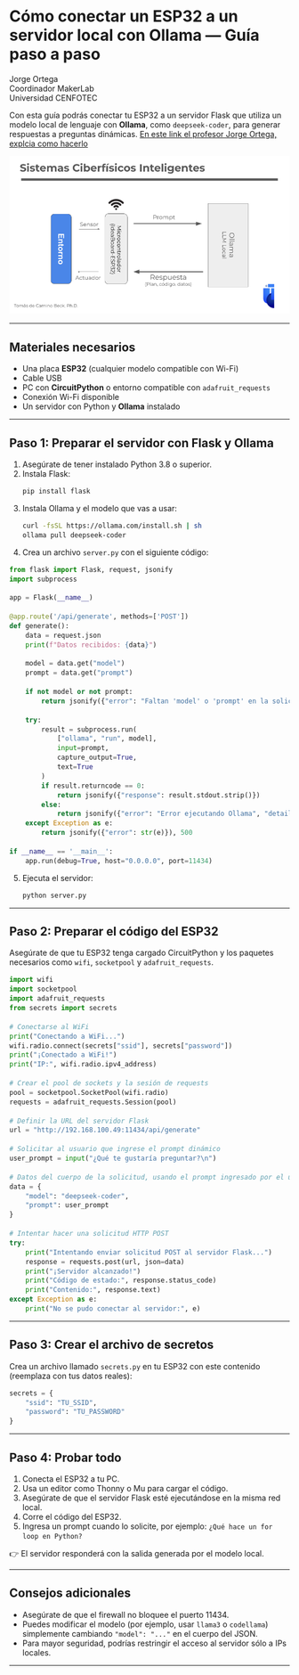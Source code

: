
# **Cómo conectar un ESP32 a un servidor local con Ollama — Guía paso a paso**

Jorge Ortega  
Coordinador MakerLab  
Universidad CENFOTEC

Con esta guía podrás conectar tu ESP32 a un servidor Flask que utiliza un modelo local de lenguaje con **Ollama**, como `deepseek-coder`, para generar respuestas a preguntas dinámicas. [En este link el profesor Jorge Ortega, explcia como hacerlo](https://youtu.be/d4747ZCveP4?si=nLi5QnsJbab93LWO)


![arq](https://github.com/Universidad-Cenfotec/ExpoCenfo/blob/main/documentos/Ollama_ESP32.png)

---

## **Materiales necesarios**

* Una placa **ESP32** (cualquier modelo compatible con Wi-Fi)
* Cable USB
* PC con **CircuitPython** o entorno compatible con `adafruit_requests`
* Conexión Wi-Fi disponible
* Un servidor con Python y **Ollama** instalado

---

## **Paso 1: Preparar el servidor con Flask y Ollama**

1. Asegúrate de tener instalado Python 3.8 o superior.
2. Instala Flask:
   ```bash
   pip install flask
   ```
3. Instala Ollama y el modelo que vas a usar:
   ```bash
   curl -fsSL https://ollama.com/install.sh | sh
   ollama pull deepseek-coder
   ```
4. Crea un archivo `server.py` con el siguiente código:

```python
from flask import Flask, request, jsonify
import subprocess

app = Flask(__name__)

@app.route('/api/generate', methods=['POST'])
def generate():
    data = request.json
    print(f"Datos recibidos: {data}")

    model = data.get("model")
    prompt = data.get("prompt")
    
    if not model or not prompt:
        return jsonify({"error": "Faltan 'model' o 'prompt' en la solicitud"}), 400

    try:
        result = subprocess.run(
            ["ollama", "run", model],
            input=prompt,
            capture_output=True,
            text=True
        )
        if result.returncode == 0:
            return jsonify({"response": result.stdout.strip()})
        else:
            return jsonify({"error": "Error ejecutando Ollama", "details": result.stderr}), 500
    except Exception as e:
        return jsonify({"error": str(e)}), 500

if __name__ == '__main__':
    app.run(debug=True, host="0.0.0.0", port=11434)
```

5. Ejecuta el servidor:
   ```bash
   python server.py
   ```

---

## **Paso 2: Preparar el código del ESP32**

Asegúrate de que tu ESP32 tenga cargado CircuitPython y los paquetes necesarios como `wifi`, `socketpool` y `adafruit_requests`.

```python
import wifi
import socketpool
import adafruit_requests
from secrets import secrets

# Conectarse al WiFi
print("Conectando a WiFi...")
wifi.radio.connect(secrets["ssid"], secrets["password"])
print("¡Conectado a WiFi!")
print("IP:", wifi.radio.ipv4_address)

# Crear el pool de sockets y la sesión de requests
pool = socketpool.SocketPool(wifi.radio)
requests = adafruit_requests.Session(pool)

# Definir la URL del servidor Flask
url = "http://192.168.100.49:11434/api/generate"

# Solicitar al usuario que ingrese el prompt dinámico
user_prompt = input("¿Qué te gustaría preguntar?\n")

# Datos del cuerpo de la solicitud, usando el prompt ingresado por el usuario
data = {
    "model": "deepseek-coder",
    "prompt": user_prompt
}

# Intentar hacer una solicitud HTTP POST
try:
    print("Intentando enviar solicitud POST al servidor Flask...")
    response = requests.post(url, json=data)
    print("¡Servidor alcanzado!")
    print("Código de estado:", response.status_code)
    print("Contenido:", response.text)
except Exception as e:
    print("No se pudo conectar al servidor:", e)
```

---

## **Paso 3: Crear el archivo de secretos**

Crea un archivo llamado `secrets.py` en tu ESP32 con este contenido (reemplaza con tus datos reales):

```python
secrets = {
    "ssid": "TU_SSID",
    "password": "TU_PASSWORD"
}
```

---

## **Paso 4: Probar todo**

1. Conecta el ESP32 a tu PC.
2. Usa un editor como Thonny o Mu para cargar el código.
3. Asegúrate de que el servidor Flask esté ejecutándose en la misma red local.
4. Corre el código del ESP32.
5. Ingresa un prompt cuando lo solicite, por ejemplo: `¿Qué hace un for loop en Python?`

👉 El servidor responderá con la salida generada por el modelo local.

---

## **Consejos adicionales**

* Asegúrate de que el firewall no bloquee el puerto 11434.
* Puedes modificar el modelo (por ejemplo, usar `llama3` o `codellama`) simplemente cambiando `"model": "..."` en el cuerpo del JSON.
* Para mayor seguridad, podrías restringir el acceso al servidor sólo a IPs locales.

---
